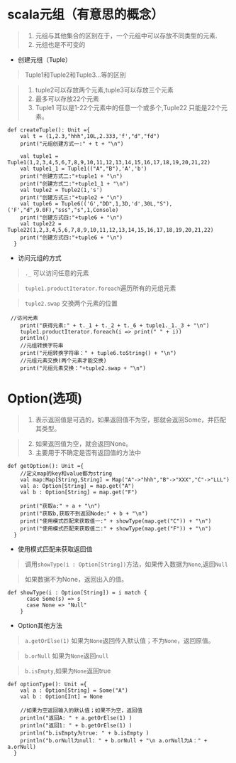 # scala元组（有意思的概念）

> 1. 元组与其他集合的区别在于，一个元组中可以存放不同类型的元素.
> 2. 元组也是不可变的

* 创建元组（Tuple）

> Tuple1和Tuple2和Tuple3...等的区别

> 1. tuple2可以存放两个元素,tuple3可以存放三个元素
> 2. 最多可以存放22个元素
> 3. Tuple1 可以是1-22个元素中的任意一个或多个,Tuple22 只能是22个元素。

```
def createTuple(): Unit ={
    val t = (1,2.3,"hhh",10L,2.333,'f',"d","fd")
    print("元组创建方式一:" + t + "\n")

    val tuple1 = Tuple1(1,2,3,4,5,6,7,8,9,10,11,12,13,14,15,16,17,18,19,20,21,22)
    val tuple1_1 = Tuple1(("A","B"),'A','b')
    print("创建方式二:"+tuple1 + "\n")
    print("创建方式二:"+tuple1_1 + "\n")
    val tuple2 = Tuple2(1,'s')
    print("创建方式三:"+tuple2 + "\n")
    val tuple6 = Tuple6(('G',"DD",1,3D,'d',30L,"S"),('F',"d",9.0F),"sss","s",1,Console)
    print("创建方式四:"+tuple6 + "\n")
    val tuple22 = Tuple22(1,2,3,4,5,6,7,8,9,10,11,12,13,14,15,16,17,18,19,20,21,22)
    print("创建方式四:"+tuple6 + "\n")
  }
```
* 访问元组的方式

> `._` 可以访问任意的元素

> `tuple1.productIterator.foreach`遍历所有的元组元素

> `tuple2.swap` 交换两个元素的位置

```
 //访问元素
    print("获得元素:" + t._1 + t._2 + t._6 + tuple1._1._3 + "\n")
    tuple1.productIterator.foreach(i => print(" " + i))
    println()
    //元组转换字符串
    print("元组转换字符串：" + tuple6.toString() + "\n")
    //元组元素交换(两个元素才能交换)
    print("元组元素交换："+tuple2.swap + "\n")
```

# Option(选项)
> 1. 表示返回值是可选的，如果返回值不为空，那就会返回Some，并匹配其类型。

> 2. 如果返回值为空，就会返回None。
> 3. 主要用于不确定是否有返回值的方法中

```
def getOption(): Unit ={
    //定义map的key和value都为string
    val map:Map[String,String] = Map("A"->"hhh","B"->"XXX","C"->"LLL")
    val a: Option[String] = map.get("A")
    val b : Option[String] = map.get("F")

    print("获取a:" + a + "\n")
    print("获取b,获取不到返回Node:" + b + "\n")
    print("使用模式匹配来获取值一:" + showType(map.get("C")) + "\n")
    print("使用模式匹配来获取值二:" + showType(map.get("F")) + "\n")
  }
```
* 使用模式匹配来获取返回值

> 调用`showType(i : Option[String])`方法，如果传入数据为`None`,返回`Null`

> 如果数据不为None，返回出入的值。
 
```
def showType(i : Option[String]) = i match {
      case Some(s) => s
      case None => "Null"
    }
```

* Option其他方法

> `a.getOrElse(1)` 如果为`None`返回传入默认值；不为`None`，返回原值。

> `b.orNull` 如果为`None`返回`null`

> `b.isEmpty`,如果为`None`返回true

```
def optionType(): Unit ={
    val a : Option[String] = Some("A")
    val b : Option[Int] = None

    //如果为空返回输入的默认值；如果不为空，返回值
    println("返回A: " + a.getOrElse(1) )
    println("返回1: " + b.getOrElse(1) )
    println("b.isEmpty为true: " + b.isEmpty )
    println("b.orNull为null: " + b.orNull + "\n a.orNull为A：" + a.orNull)
  }
```
